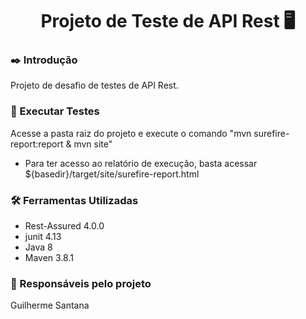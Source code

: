 <div align="center"><h1>Projeto de Teste de API Rest 🖥️</h1></div>


### ✒️ Introdução
Projeto de desafio de testes de API Rest.
### 🧪 Executar Testes
Acesse a pasta raiz do projeto e execute o comando "mvn surefire-report:report & mvn site"
 - Para ter acesso ao relatório de execução, basta acessar ${basedir}/target/site/surefire-report.html
### 🛠️ Ferramentas Utilizadas
 - Rest-Assured 4.0.0
 - junit 4.13
 - Java 8
 - Maven 3.8.1
### 🧔 Responsáveis pelo projeto
Guilherme Santana
